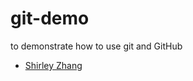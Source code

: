 # git-demo
to demonstrate how to use git and GitHub
- [Shirley Zhang](https://github.com/shirleyzhang-1999)

